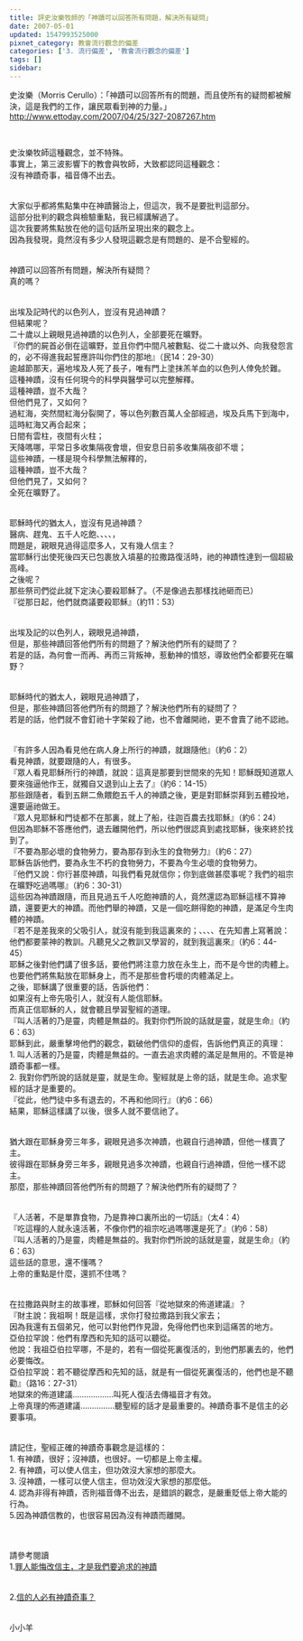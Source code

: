 ```yaml
---
title: 評史汝樂牧師的「神蹟可以回答所有問題，解決所有疑問」
date: 2007-05-01
updated: 1547993525000
pixnet_category: 教會流行觀念的偏差
categories: ['3. 流行偏差', '教會流行觀念的偏差']
tags: []
sidebar: 
---
```


<p>史汝樂（Morris Cerullo）：「神蹟可以回答所有的問題，而且使所有的疑問都被解決，這是我們的工作，讓民眾看到神的力量。」 <a href="http://www.ettoday.com/2007/04/25/327-2087267.htm">http://www.ettoday.com/2007/04/25/327-2087267.htm</a> </p><p> </p><!--more-->史汝樂牧師這種觀念，並不特殊。<br/>事實上，第三波影響下的教會與牧師，大致都認同這種觀念：<br/>沒有神蹟奇事，福音傳不出去。<br/><br/><br/>大家似乎都將焦點集中在神蹟醫治上，但這次，我不是要批判這部分。<br/>這部分批判的觀念與檢驗重點，我已經講解過了。<br/>這次我要將焦點放在他的這句話所呈現出來的觀念上。<br/>因為我發現，竟然沒有多少人發現這觀念是有問題的、是不合聖經的。<br/><br/><br/>神蹟可以回答所有問題，解決所有疑問？<br/>真的嗎？<br/><br/><br/>出埃及記時代的以色列人，豈沒有見過神蹟？<br/>但結果呢？<br/>二十歲以上親眼見過神蹟的以色列人，全部要死在曠野。<br/>『你們的屍首必倒在這曠野，並且你們中間凡被數點、從二十歲以外、向我發怨言的，必不得進我起誓應許叫你們住的那地』（民14：29-30）<br/>逾越節那天，遍地埃及人死了長子，唯有門上塗抹羔羊血的以色列人倖免於難。<br/>這種神蹟，沒有任何現今的科學與醫學可以完整解釋。<br/>這種神蹟，豈不大哉？<br/>但他們見了，又如何？<br/>過紅海，突然間紅海分裂開了，等以色列數百萬人全部經過，埃及兵馬下到海中，這時紅海又再合起來；<br/>日間有雲柱，夜間有火柱；<br/>天降嗎哪，平常日多收集隔夜會壞，但安息日前多收集隔夜卻不壞；<br/>這些神蹟，一樣是現今科學無法解釋的，<br/>這種神蹟，豈不大哉？<br/>但他們見了，又如何？<br/>全死在曠野了。<br/><br/><br/>耶穌時代的猶太人，豈沒有見過神蹟？<br/>醫病、趕鬼、五千人吃飽、、、、，<br/>問題是，親眼見過得這麼多人，又有幾人信主？<br/>當耶穌行出使死後四天已包裹放入墳墓的拉撒路復活時，祂的神蹟性達到一個超級高峰。<br/>之後呢？<br/>那些祭司們從此就下定決心要殺耶穌了。（不是像過去那樣找祂砸而已）<br/>『從那日起，他們就商議要殺耶穌』（約11：53）<br/><br/><br/>出埃及記的以色列人，親眼見過神蹟，<br/>但是，那些神蹟回答他們所有的問題了？解決他們所有的疑問了？<br/>若是的話，為何會一而再、再而三背叛神，惹動神的憤怒，導致他們全都要死在曠野？<br/><br/><br/>耶穌時代的猶太人，親眼見過神蹟了，<br/>但是，那些神蹟回答他們所有的問題了？解決他們所有的疑問了？<br/>若是的話，他們就不會釘祂十字架殺了祂，也不會離開祂，更不會賣了祂不認祂。<br/><br/><br/>『有許多人因為看見他在病人身上所行的神蹟，就跟隨他』（約6：2）<br/>看見神蹟，就要跟隨的人，有很多。<br/>『眾人看見耶穌所行的神蹟，就說：這真是那要到世間來的先知！耶穌既知道眾人要來強逼他作王，就獨自又退到山上去了』（約6：14-15）<br/>那些跟隨者，看到五餅二魚餵飽五千人的神蹟之後，更是對耶穌崇拜到五體投地，還要逼祂做王。<br/>『眾人見耶穌和門徒都不在那裏，就上了船，往迦百農去找耶穌』（約6：24）<br/>但因為耶穌不答應他們，退去離開他們，所以他們很認真到處找耶穌，後來終於找到了。<br/>『不要為那必壞的食物勞力，要為那存到永生的食物勞力』（約6：27）<br/>耶穌告訴他們，要為永生不朽的食物勞力，不要為今生必壞的食物勞力。<br/>『他們又說：你行甚麼神蹟，叫我們看見就信你；你到底做甚麼事呢？我們的祖宗在曠野吃過嗎哪』（約6：30-31）<br/>這些因為神蹟跟隨，而且見過五千人吃飽神蹟的人，竟然還認為耶穌這樣不算神蹟，還要更大的神蹟。而他們舉的神蹟，又是一個吃餅得飽的神蹟，是滿足今生肉體的神蹟。<br/>『若不是差我來的父吸引人，就沒有能到我這裏來的；、、、、在先知書上寫著說：他們都要蒙神的教訓。凡聽見父之教訓又學習的，就到我這裏來』（約6：44-45）<br/>耶穌之後對他們講了很多話，要他們將注意力放在永生上，而不是今世的肉體上。也要他們將焦點放在耶穌身上，而不是那些會朽壞的肉體滿足上。<br/>之後，耶穌講了很重要的話，告訴他們：<br/>如果沒有上帝先吸引人，就沒有人能信耶穌。<br/>而真正信耶穌的人，就會聽且學習聖經的道理。<br/>『叫人活著的乃是靈，肉體是無益的。我對你們所說的話就是靈，就是生命』（約6：63）<br/>耶穌到此，嚴重擊垮他們的觀念，戳破他們信仰的虛假，告訴他們真正的真理：<br/>1.	叫人活著的乃是靈，肉體是無益的。一直去追求肉體的滿足是無用的。不管是神蹟奇事都一樣。<br/>2.	我對你們所說的話就是靈，就是生命。聖經就是上帝的話，就是生命。追求聖經的話才是重要的。<br/>『從此，他門徒中多有退去的，不再和他同行』（約6：66）<br/>結果，耶穌這樣講了以後，很多人就不要信祂了。<br/><br/><br/>猶大跟在耶穌身旁三年多，親眼見過多次神蹟，也親自行過神蹟，但他一樣賣了主。<br/>彼得跟在耶穌身旁三年多，親眼見過多次神蹟，也親自行過神蹟，但他一樣不認主。<br/>那麼，那些神蹟回答他們所有的問題了？解決他們所有的疑問了？<br/><br/><br/>『人活著，不是單靠食物，乃是靠神口裏所出的一切話』（太4：4）<br/>『吃這糧的人就永遠活著，不像你們的祖宗吃過嗎哪還是死了』（約6：58）<br/>『叫人活著的乃是靈，肉體是無益的。我對你們所說的話就是靈，就是生命』（約6：63）<br/>這些話的意思，還不懂嗎？<br/>上帝的重點是什麼，還抓不住嗎？<br/><br/><br/>在拉撒路與財主的故事裡，耶穌如何回答『從地獄來的佈道建議』？<br/>『財主說：我祖啊！既是這樣，求你打發拉撒路到我父家去；<br/>因為我還有五個弟兄，他可以對他們作見證，免得他們也來到這痛苦的地方。<br/>亞伯拉罕說：他們有摩西和先知的話可以聽從。<br/>他說：我祖亞伯拉罕哪，不是的，若有一個從死裏復活的，到他們那裏去的，他們必要悔改。<br/>亞伯拉罕說：若不聽從摩西和先知的話，就是有一個從死裏復活的，他們也是不聽勸』（路16：27-31）<br/>地獄來的佈道建議………………叫死人復活去傳福音才有效。<br/>上帝真理的佈道建議……………聽聖經的話才是最重要的。神蹟奇事不是信主的必要事項。<br/><br/><br/>請記住，聖經正確的神蹟奇事觀念是這樣的：<br/>1.	有神蹟，很好；沒神蹟，也很好。一切都是上帝主權。<br/>2.	有神蹟，可以使人信主，但功效沒大家想的那麼大。<br/>3.	沒神蹟，一樣可以使人信主，但功效沒大家想的那麼低。<br/>4.	認為非得有神蹟，否則福音傳不出去，是錯誤的觀念，是嚴重貶低上帝大能的行為。<br/>5.因為神蹟信教的，也很容易因為沒有神蹟而離開。<br/><br/><br/><br/>請參考閱讀<br/>1.<a href="/posts/269191836" target="_blank">罪人能悔改信主，才是我們要追求的神蹟<br/></a> <br/><br/>2.<a href="/posts/269191832" target="_blank">信的人必有神蹟奇事？</a> <br/><br/><br/>小小羊<br/><p> </p><br/>